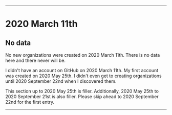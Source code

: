 
***

# 2020 March 11th

## No data

No new organizations were created on 2020 March 11th. There is no data here and there never will be.

I didn't have an account on GitHub on 2020 March 11th. My first account was created on 2020 May 25th. I didn't even get to creating organizations until 2020 September 22nd when I discovered them.

This section up to 2020 May 25th is filler. Additionally, 2020 May 25th to 2020 September 21st is also filler. Please skip ahead to 2020 September 22nd for the first entry.

***
